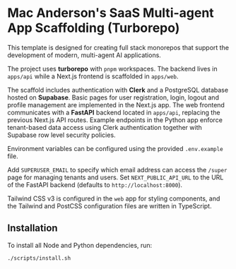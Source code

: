 # Mac Anderson's SaaS Multi-agent App Scaffolding (Turborepo)

This template is designed for creating full stack monorepos that support the development of modern, multi-agent AI applications.

The project uses **turborepo** with `pnpm` workspaces. The backend lives in
`apps/api` while a Next.js frontend is scaffolded in `apps/web`.

The scaffold includes authentication with **Clerk** and a PostgreSQL
database hosted on **Supabase**. Basic pages for user registration, login,
logout and profile management are implemented in the Next.js app.
The web frontend communicates with a **FastAPI** backend located in
`apps/api`, replacing the previous Next.js API routes.
Example endpoints in the Python app enforce tenant-based data access using
Clerk authentication together with Supabase row level security policies.

Environment variables can be configured using the provided `.env.example` file.

Add `SUPERUSER_EMAIL` to specify which email address can access the `/super`
page for managing tenants and users.
Set `NEXT_PUBLIC_API_URL` to the URL of the FastAPI backend (defaults to
`http://localhost:8000`).

Tailwind CSS v3 is configured in the `web` app for styling components, and the
Tailwind and PostCSS configuration files are written in TypeScript.

## Installation

To install all Node and Python dependencies, run:

```bash
./scripts/install.sh
```
